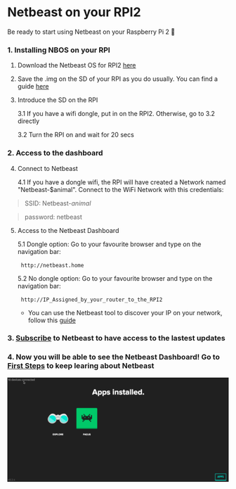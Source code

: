 # Netbeast on your RPI2

Be ready to start using Netbeast on your Raspberry Pi 2 :rocket:

### 1. Installing NBOS on your RPI

1. Download the Netbeast OS for RPI2 [here](https://sourceforge.net/projects/netbeast/files/latest/download)

2. Save the .img on the SD of your RPI as you do usually. You can find a guide [here](../os_for_boards_&_hacks/os_for_raspberry_pi_2.md#Install)

3. Introduce the SD on the RPI

	3.1 If you have a wifi dongle, put in on the RPI2. Otherwise, go to 3.2 directly

	3.2 Turn the RPI on and wait for 20 secs

### 2. Access to the dashboard

4. Connect to Netbeast

	4.1 If you have a dongle wifi, the RPI will have created a Network named "Netbeast-$animal". Connect to the WiFi Network with this credentials:

  > SSID: Netbeast-_animal_

  > password: netbeast

5. Access to the Netbeast Dashboard

	5.1 Dongle option: Go to your favourite browser and type on the navigation bar:

		http://netbeast.home

	5.2 No dongle option: Go to your favourite browser and type on the navigation bar:

		http://IP_Assigned_by_your_router_to_the_RPI2

	* You can use the Netbeast tool to discover your IP on your network, follow this [guide](../os_for_boards_&_hacks/discover_your_netbeast.md)

### 3. [Subscribe](http://www.netbeast.co) to Netbeast to have access to the lastest updates

### 4. Now you will be able to see the Netbeast Dashboard! Go to [First Steps](../first_steps/index.md) to keep learing about Netbeast

![Demo Dashboard](../../img/dashboard-demo.gif)
